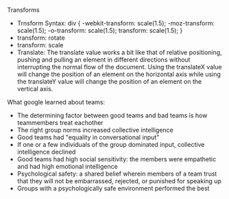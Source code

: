 
<p>Transforms</p>
<ul>
<li>Trnsform Syntax: div {
  -webkit-transform: scale(1.5);
     -moz-transform: scale(1.5);
       -o-transform: scale(1.5);
          transform: scale(1.5);
}</li>
<li>transform: rotate</li>
<li>transform: scale</li>
<li>Translate: The translate value works a bit like that of relative positioning, pushing and pulling an element in different directions without interrupting the normal flow of the document. Using the translateX value will change the position of an element on the horizontal axis while using the translateY value will change the position of an element on the vertical axis.</li>
</ul>
<p>What google learned about teams:</p>
<ul>
<li>The determining factor between good teams and bad teams is how teammembers treat eachother</li>
<li>The right group norms increased collective intelligence</li>
<li>Good teams had "equality in conversational input"</li>
<li>If one or a few individuals of the group dominated input, collective intelligence declined</li>
<li>Good teams had high social sensitivity: the members were empathetic and had high emotional intelligence</li>
<li>Psychological safety: a shared belief wherein members of a team trust that they will not be embarrassed, rejected, or punished for speaking up</li>
<li>Groups with a psychologically safe environment performed the best</li>
</ul>
